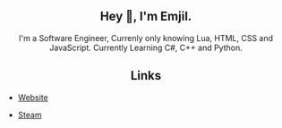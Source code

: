 <h2 align="center">Hey 👋, I'm Emjil.</h2>
<p align="center">I'm a Software Engineer, Currenly only knowing Lua, HTML, CSS and JavaScript. Currently Learning C#, C++ and Python.</p>

<h2 align="center">Links</h2>

- [Website](https://emjil.dev)

- [Steam](https://steamcommunity.com/profiles/76561197977652204/)
